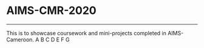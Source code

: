 # AIMS-CMR-2020
---
This is to showcase coursework and mini-projects completed in AIMS-Cameroon.
A
B
C
D
E
F
G
